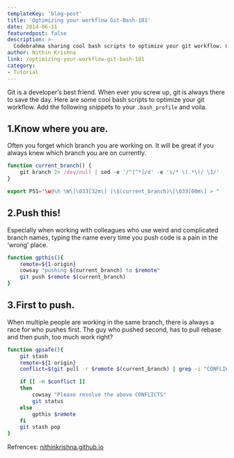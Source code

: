 ```yaml
---
templateKey: 'blog-post'
title: 'Optimizing your workflow Git-Bash-101'
date: 2014-06-11
featuredpost: false
description: >-
  Codebrahma sharing cool bash scripts to optimize your git workflow. Git workflow for web development
author: Nithin Krishna 
link: /optimizing-your-workflow-git-bash-101
category:
- Tutorial
---
```


Git is a developer’s best friend. When ever you screw up, git is always there to save the day. Here are some cool bash scripts to optimize your git workflow. Add the following snippets to your `.bash_profile` and voila.

## 1.Know where you are.
Often you forget which branch you are working on. It will be great if you always knew which branch you are on currently.
```js
function current_branch() {
    git branch 2> /dev/null | sed -e '/^[^*]/d' -e 's/* \(.*\)/ \1/'
}

export PS1="\u@\h \W\[\033[32m\] |\$(current_branch)\[\033[00m\] > "
```

## 2.Push this!
Especially when working with colleagues who use weird and complicated branch names, typing the name every time you push code is a pain in the ‘wrong’ place.

```bash
function gpthis(){
    remote=${1-origin}
    cowsay "pushing $(current_branch) to $remote"
    git push $remote $(current_branch)
}
```


## 3.First to push.
When multiple people are working in the same branch, there is always a race for who pushes first. The guy who pushed second, has to pull rebase and then push, too much work right?

```bash
function gpsafe(){
    git stash
    remote=${1-origin}
    conflict=$(git pull -r $remote $(current_branch) | grep -i "CONFLICT")

    if [[ -n $conflict ]]
    then
        cowsay "Please resolve the above CONFLICTS"
        git status
    else
        gpthis $remote
    fi
    git stash pop
}
```


Refrences: [nithinkrishna.github.io](http://nithinkrishna.github.io/blog/Optimising-your-workflow-Git-Bash-101/)